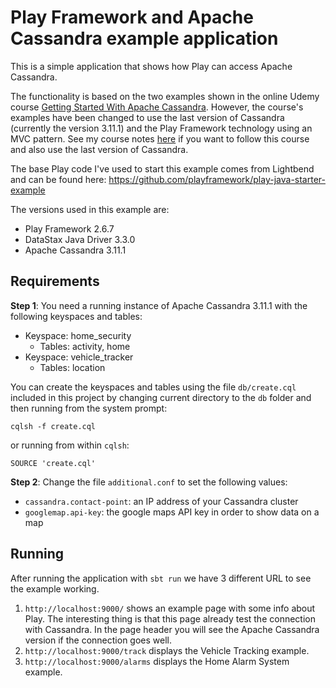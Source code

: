 # Play Framework and Apache Cassandra example application

This is a simple application that shows how Play can access Apache Cassandra. 

The functionality is based on the two examples shown in the online Udemy course [Getting Started With Apache Cassandra](https://www.udemy.com/apache-cassandra/). However, the course's examples have been changed to use the last version of Cassandra (currently the version 3.11.1) and the Play Framework technology using an MVC pattern. See my course notes [here](COURSE_NOTES.md) if you want to follow this course and also use the last version of Cassandra. 

The base Play code I've used to start this example comes from Lightbend and can be found here: https://github.com/playframework/play-java-starter-example

The versions used in this example are:
- Play Framework 2.6.7
- DataStax Java Driver 3.3.0 
- Apache Cassandra 3.11.1

## Requirements

**Step 1**: You need a running instance of Apache Cassandra 3.11.1 with the following keyspaces and tables:
- Keyspace: home_security
  - Tables: activity, home
- Keyspace: vehicle_tracker
  - Tables: location
   
You can create the keyspaces and tables using the file `db/create.cql` included in this project by changing current directory to the `db` folder and then running from the system prompt:

```
cqlsh -f create.cql
```
or running from within `cqlsh`:
```
SOURCE 'create.cql'
```

**Step 2**: Change the file `additional.conf` to set the following values:
   - `cassandra.contact-point`: an IP address of your Cassandra cluster
   - `googlemap.api-key`: the google maps API key in order to show data on a map

## Running

After running the application with `sbt run` we have 3 different URL to see the example working.
1) `http://localhost:9000/` shows an example page with some info about Play. The interesting thing is that this page already test the connection with Cassandra. In the page header you will see the Apache Cassandra version if the connection goes well.
2) `http://localhost:9000/track` displays the Vehicle Tracking example.
3) `http://localhost:9000/alarms` displays the Home Alarm System example.
